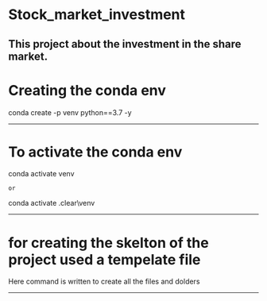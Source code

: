 # Stock_market_investment

## This project about the investment in the share market.

# Creating the conda env
conda create -p venv python==3.7 -y

------------------------------

# To activate the conda env 
conda activate venv

    or

conda activate .clear\venv

----------------------------------

# for creating the skelton of the project used a tempelate file 

 Here command is written to create all the files and dolders

 ---------------------------------------------